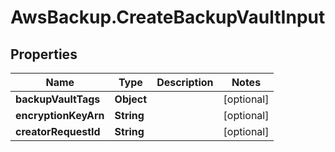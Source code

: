 # AwsBackup.CreateBackupVaultInput

## Properties

Name | Type | Description | Notes
------------ | ------------- | ------------- | -------------
**backupVaultTags** | **Object** |  | [optional] 
**encryptionKeyArn** | **String** |  | [optional] 
**creatorRequestId** | **String** |  | [optional] 


